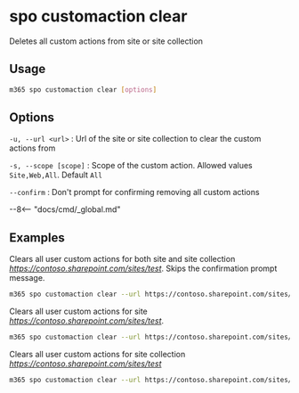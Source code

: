 # spo customaction clear

Deletes all custom actions from site or site collection

## Usage

```sh
m365 spo customaction clear [options]
```

## Options

`-u, --url <url>`
: Url of the site or site collection to clear the custom actions from

`-s, --scope [scope]`
: Scope of the custom action. Allowed values `Site,Web,All`. Default `All`

`--confirm`
: Don't prompt for confirming removing all custom actions

--8<-- "docs/cmd/_global.md"

## Examples

Clears all user custom actions for both site and site collection _https://contoso.sharepoint.com/sites/test_.
Skips the confirmation prompt message.

```sh
m365 spo customaction clear --url https://contoso.sharepoint.com/sites/test --confirm
```

Clears all user custom actions for site _https://contoso.sharepoint.com/sites/test_. 

```sh
m365 spo customaction clear --url https://contoso.sharepoint.com/sites/test --scope Web
```

Clears all user custom actions for site collection _https://contoso.sharepoint.com/sites/test_

```sh
m365 spo customaction clear --url https://contoso.sharepoint.com/sites/test --scope Site
```
